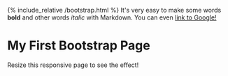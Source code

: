 {% include_relative /bootstrap.html %}
It's very easy to make some words **bold** and other words *italic* with Markdown. You can even [link to Google!](http://google.com)
<div class="jumbotron text-center">
  <h1>My First Bootstrap Page</h1>
  <p>Resize this responsive page to see the effect!</p> 
</div>
